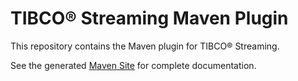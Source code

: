 # TIBCO&reg; Streaming Maven Plugin

This repository contains the Maven plugin for TIBCO&reg; Streaming.

See the generated [Maven Site](https://tibcosoftware.github.io/tibco-streaming-maven-plugin/2.3.0/ep-maven-plugin/) for complete documentation.
